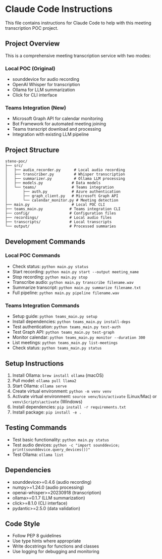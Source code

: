# Claude Code Instructions

This file contains instructions for Claude Code to help with this meeting transcription POC project.

## Project Overview
This is a comprehensive meeting transcription service with two modes:

### Local POC (Original)
- sounddevice for audio recording
- OpenAI Whisper for transcription
- Ollama for LLM summarization
- Click for CLI interface

### Teams Integration (New)
- Microsoft Graph API for calendar monitoring
- Bot Framework for automated meeting joining
- Teams transcript download and processing
- Integration with existing LLM pipeline

## Project Structure
```
steno-poc/
├── src/
│   ├── audio_recorder.py      # Local audio recording
│   ├── transcriber.py         # Whisper transcription
│   ├── summarizer.py          # Ollama LLM processing
│   ├── models.py             # Data models
│   └── teams/                # Teams integration
│       ├── auth.py           # Azure authentication
│       ├── graph_client.py   # Microsoft Graph API
│       └── calendar_monitor.py # Meeting detection
├── main.py                   # Local POC CLI
├── teams_main.py            # Teams integration CLI
├── config/                  # Configuration files
├── recordings/              # Local audio files
├── transcripts/             # Local transcripts
└── output/                  # Processed summaries
```

## Development Commands

### Local POC Commands
- Check status: `python main.py status`
- Start recording: `python main.py start --output meeting_name`
- Stop recording: `python main.py stop`
- Transcribe audio: `python main.py transcribe filename.wav`
- Summarize transcript: `python main.py summarize filename.txt`
- Full pipeline: `python main.py pipeline filename.wav`

### Teams Integration Commands
- Setup guide: `python teams_main.py setup`
- Install dependencies: `python teams_main.py install-deps`
- Test authentication: `python teams_main.py test-auth`
- Test Graph API: `python teams_main.py test-graph`
- Monitor calendar: `python teams_main.py monitor --duration 300`
- List meetings: `python teams_main.py list-meetings`
- Check status: `python teams_main.py status`

## Setup Instructions
1. Install Ollama: `brew install ollama` (macOS)
2. Pull model: `ollama pull llama2`
3. Start Ollama: `ollama serve`
4. Create virtual environment: `python -m venv venv`
5. Activate virtual environment: `source venv/bin/activate` (Linux/Mac) or `venv\Scripts\activate` (Windows)
6. Install dependencies: `pip install -r requirements.txt`
7. Install package: `pip install -e .`

## Testing Commands
- Test basic functionality: `python main.py status`
- Test audio devices: `python -c "import sounddevice; print(sounddevice.query_devices())"`
- Test Ollama: `ollama list`

## Dependencies
- sounddevice>=0.4.6 (audio recording)
- numpy>=1.24.0 (audio processing)
- openai-whisper>=20230918 (transcription)
- ollama>=0.1.7 (LLM summarization)
- click>=8.1.0 (CLI interface)
- pydantic>=2.5.0 (data validation)

## Code Style
- Follow PEP 8 guidelines
- Use type hints where appropriate
- Write docstrings for functions and classes
- Use logging for debugging and monitoring